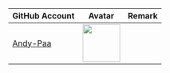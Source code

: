 | GitHub Account                          | Avatar                                                                                                       | Remark   |
|-----------------------------------------|--------------------------------------------------------------------------------------------------------------|----------|
| [Andy-Paa](https://github.com/Andy-Paa) | <a href="https://github.com/Andy-Paa"><img src="https://github.com/Andy-Paa.png" width=75px height=75px></a> |          |